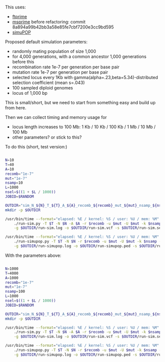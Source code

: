 This uses:

- [ftprime](https://github.com/ashander/ftprime)
- [msprime](https://github.com/petrelharp/msprime/tree/has_mutations) before refactoring: commit 8a894a99b42bb3a58e85fe7cbf7200e3cc9bd595
- [simuPOP](https://github.com/BoPeng/simuPOP)

Proposed default simulation parameters:

- randomly mating population of size 1,000
- for 4,000 generations, with a common ancestor 1,000 generations before this
- recombination rate 1e-7 per generation per base pair
- mutation rate 1e-7 per generation per base pair
- selected locus every 1Kb with gamma(alpha=.23,beta=5.34)-distributed selection coefficient (mean s=.043)
- 100 sampled diploid genomes
- locus of 1,000 bp

This is small/short, but we need to start from something easy
and build up from here.

Then we can collect timing and memory usage for

- locus length increases to 100 Mb: 1 Kb / 10 Kb / 100 Kb / 1 Mb / 10 Mb / 100 Mb
- other parameters? or stick to this?

To do this (short, test version:)
```sh

N=10
T=40
A=10
recomb="1e-7"
mut="1e-7"
nsamp=10
L=1000
nsel=$((1 + $L / 1000))
JOBID=$RANDOM

OUTDIR="sim_N_${N}_T_${T}_A_${A}_recomb_${recomb}_mut_${mut}_nsamp_${nsamp}_L_${L}_nsel_${nsel}_run_$JOBID"
mkdir -p $OUTDIR

/usr/bin/time --format="elapsed: %E / kernel: %S / user: %U / mem: %M" \
    ./run-sim.py -T $T -N $N -A $A -r $recomb -u $mut -U $mut -k $nsamp -L $L -l $nsel \
    -g $OUTDIR/run-sim.log -o $OUTDIR/run-sim.vcf -s $OUTDIR/run-sim.selloci.txt -t $OUTDIR/run-sim.trees &> $OUTDIR/run-sim.time

/usr/bin/time --format="elapsed: %E / kernel: %S / user: %U / mem: %M" \
    ./run-simupop.py -T $T -N $N -r $recomb -u $mut -U $mut -k $nsamp -L $L -l $nsel \
    -g $OUTDIR/run-simupop.log -o $OUTDIR/run-simupop.ped -s $OUTDIR/run-simupop.selloci.txt &> $OUTDIR/run-simupop.time

```

With the parameters above:

```sh

N=1000
T=4000
A=1000
recomb="1e-7"
mut="1e-7"
nsamp=100
L=1000
nsel=$((1 + $L / 1000))
JOBID=$RANDOM

OUTDIR="sim_N_${N}_T_${T}_A_${A}_recomb_${recomb}_mut_${mut}_nsamp_${nsamp}_L_${L}_nsel_${nsel}_run_$JOBID"
mkdir -p $OUTDIR

/usr/bin/time --format="elapsed: %E / kernel: %S / user: %U / mem: %M" \
    ./run-sim.py -T $T -N $N -A $A -r $recomb -u $mut -U $mut -k $nsamp -L $L -l $nsel \
    -g $OUTDIR/run-sim.log -o $OUTDIR/run-sim.vcf -s $OUTDIR/run-sim.selloci.txt -t $OUTDIR/run-sim.trees &> $OUTDIR/run-sim.time

/usr/bin/time --format="elapsed: %E / kernel: %S / user: %U / mem: %M" \
    ./run-simupop.py -T $T -N $N -r $recomb -u $mut -U $mut -k $nsamp -L $L -l $nsel \
    -g $OUTDIR/run-simupop.log -o $OUTDIR/run-simupop.ped -s $OUTDIR/run-simupop.selloci.txt &> $OUTDIR/run-simupop.time

```
